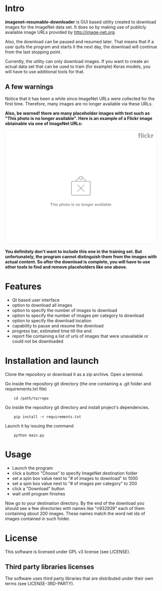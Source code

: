 # Intro

**imagenet-resumable-downloader** is GUI based utility created to download images for 
the ImageNet data set. It does so by making use of publicly available image URLs 
provided by http://image-net.org.

Also, the download can be paused 
and resumed later. That means that if a user quits the program and starts it the 
next day, the download will continue from the last stopping point.

Currently, the utility can only download images. If you want to create an 
actual data set that can be used to train (for example) Keras models, you 
will have to use additional tools for that.

## A few warnings

Notice that it has been a while since ImageNet URLs were collected for the 
first time. Therefore, many images are no longer available via these URLs.

__Also, be warned! there are many placeholder images with text such as "This photo
is no longer available". Here is an example of a Flickr image obtainable via one of 
ImageNet URLs:__

![alt text](image_not_available.jpg "One of images among downloaded ones")

__You definitely don't want to include this one in the training set. But 
unfortunately, the program cannot distinguish them from the images with 
actual content. So after the download is complete, you will have to use 
other tools to find and remove placeholders like one above.__

# Features

- Qt based user interface
- option to download all images
- option to specify the number of images to download
- option to specify the number of images per category to download
- option to specify the download location
- capability to pause and resume the download
- progress bar, estimated time till the end 
- report file containing a list of urls of images that were 
unavailable or could not be downloaded

# Installation and launch


Clone the repository or download it as a zip archive.
Open a terminal.

Go inside the repository git directory (the one containing a .git folder and 
requirements.txt file)
```
    cd /path/to/repo
```
Go inside the repository git directory and install project's dependencies.
```
    pip install -r requirements.txt
```
Launch it by issuing the command
```
    python main.py
```

# Usage

- Launch the program
- click a button "Choose" to specify ImageNet destination folder
- set a spin box value next to "# of images to download" to 1000
- set a spin box value next to "# of images per category" to 200
- click a "Download" button
- wait until program finishes

Now go to your destination directory. By the end of the download you should see 
a few directories with names like "n932939" each of them containing about 
200 images. These names match the word net ids of images contained in such folder. 

# License
This software is licensed under GPL v3 license (see LICENSE).

## Third party libraries licenses
The software uses third party libraries that are distributed under 
their own terms (see LICENSE-3RD-PARTY).
